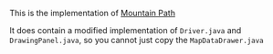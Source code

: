 This is the implementation of [Mountain Path](http://nifty.stanford.edu/2016/franke-mountain-paths/)

It does contain a modified implementation of `Driver.java` and `DrawingPanel.java`, so you cannot just copy the `MapDataDrawer.java`
